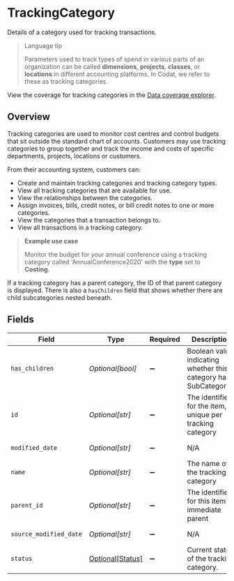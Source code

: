 # TrackingCategory

Details of a category used for tracking transactions.

> Language tip
>
> Parameters used to track types of spend in various parts of an organization can be called  **dimensions**, **projects**, **classes**, or **locations** in different accounting platforms. In Codat, we refer to these as tracking categories.

View the coverage for tracking categories in the <a className="external" href="https://knowledge.codat.io/supported-features/accounting?view=tab-by-data-type&dataType=trackingCategories" target="_blank">Data coverage explorer</a>.

## Overview

Tracking categories are used to monitor cost centres and control budgets that sit outside the standard chart of accounts. Customers may use tracking categories to group together and track the income and costs of specific departments, projects, locations or customers.

From their accounting system, customers can: 

- Create and maintain tracking categories and tracking category types.
- View all tracking categories that are available for use.
- View the relationships between the categories.
- Assign invoices, bills, credit notes, or bill credit notes to one or more categories.
- View the categories that a transaction belongs to.
- View all transactions in a tracking category.

> **Example use case**
>
> Monitor the budget for your annual conference using a tracking category called 'AnnualConference2020' with the **type** set to **Costing**.

If a tracking category has a parent category, the ID of that parent category is displayed. There is also a `hasChildren` field that shows whether there are child subcategories nested beneath. 


## Fields

| Field                                                            | Type                                                             | Required                                                         | Description                                                      | Example                                                          |
| ---------------------------------------------------------------- | ---------------------------------------------------------------- | ---------------------------------------------------------------- | ---------------------------------------------------------------- | ---------------------------------------------------------------- |
| `has_children`                                                   | *Optional[bool]*                                                 | :heavy_minus_sign:                                               | Boolean value indicating whether this category has SubCategories |                                                                  |
| `id`                                                             | *Optional[str]*                                                  | :heavy_minus_sign:                                               | The identifier for the item, unique per tracking category        |                                                                  |
| `modified_date`                                                  | *Optional[str]*                                                  | :heavy_minus_sign:                                               | N/A                                                              | 2022-10-23T00:00:00.000Z                                         |
| `name`                                                           | *Optional[str]*                                                  | :heavy_minus_sign:                                               | The name of the tracking category                                |                                                                  |
| `parent_id`                                                      | *Optional[str]*                                                  | :heavy_minus_sign:                                               | The identifier for this item's immediate parent                  |                                                                  |
| `source_modified_date`                                           | *Optional[str]*                                                  | :heavy_minus_sign:                                               | N/A                                                              | 2022-10-23T00:00:00.000Z                                         |
| `status`                                                         | [Optional[Status]](../../models/shared/status.md)                | :heavy_minus_sign:                                               | Current state of the tracking category.                          |                                                                  |